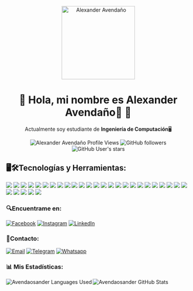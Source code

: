 <div align="center">

<img alt="Alexander Avendaño" src="https://res.cloudinary.com/dtjgc9qlk/image/upload/r_500/v1686887039/Profile.webp" width="200"/>

# 🔹 **Hola, mi nombre es Alexander Avendaño**👋 🔹

Actualmente soy estudiante de **Ingeniería de Computación**🖥️

<img alt="Alexander Avendaño Profile Views" src="https://komarev.com/ghpvc/?username=avendaosander&color=blueviolet"/>
<img alt="GitHub followers" src="https://img.shields.io/github/followers/avendaosander?color=blueviolet&style=flat">
<img alt="GitHub User's stars" src="https://img.shields.io/github/stars/avendaosander?color=blueviolet">
</div>

## 🖥️🛠️**Tecnologías y Herramientas:**
<div align="left">

[![](https://res.cloudinary.com/dtjgc9qlk/image/upload/w_40/v1686888569/Logos/html5_xe622o.webp)](https://lenguajehtml.com/html/)
[![](https://res.cloudinary.com/dtjgc9qlk/image/upload/w_40/v1686888569/Logos/CSS3_kx2f0k.webp)](https://lenguajecss.com/)
[![](https://res.cloudinary.com/dtjgc9qlk/image/upload/w_50,r_max/v1686888569/Logos/C_qqg2yk.webp)](#)
[![](https://res.cloudinary.com/dtjgc9qlk/image/upload/w_50/v1686888569/Logos/Javascript_kfkehd.webp)](https://developer.mozilla.org/es/docs/Web/JavaScript)
[![](https://res.cloudinary.com/dtjgc9qlk/image/upload/w_50,r_max/v1686887866/Logos/Nodejs_feyx5q.webp)](https://nodejs.org/docs/latest-v19.x/api/)
[![](https://res.cloudinary.com/dtjgc9qlk/image/upload/w_50,r_max/v1686887866/Logos/Expressjs_djgufb.webp)](https://expressjs.com/en/4x/api.html)
[![](https://res.cloudinary.com/dtjgc9qlk/image/upload/w_50,r_max/v1686887866/Logos/GraphQL_hm0rd8.webp)](https://graphql.org/code/#javascript)
[![](https://res.cloudinary.com/dtjgc9qlk/image/upload/w_50,r_max/v1686887866/Logos/Apollo-server_w3akvq.webp)](https://www.apollographql.com/docs/apollo-server/)
[![](https://res.cloudinary.com/dtjgc9qlk/image/upload/w_50,r_max/v1686887866/Logos/Apollo-client_t0vfaq.webp)](https://www.apollographql.com/docs/react/)
[![](https://res.cloudinary.com/dtjgc9qlk/image/upload/w_50,r_max/v1686887866/Logos/react_xzrqje.webp)](https://es.react.dev/)
[![](https://res.cloudinary.com/dtjgc9qlk/image/upload/w_50,r_max/v1686888569/Logos/Vite_lw55di.webp)](https://vitejs.dev/guide/#scaffolding-your-first-vite-project)
[![](https://res.cloudinary.com/dtjgc9qlk/image/upload/h_45,r_max/v1686888569/Logos/Tailwindcss_dlkql8.webp)](https://tailwindcss.com/docs/guides/vite#react)
[![](https://res.cloudinary.com/dtjgc9qlk/image/upload/w_55,h_50/v1686888569/Logos/bootstrap_lroauc.webp)](https://getbootstrap.com/docs/5.3/getting-started/introduction/)
[![](https://res.cloudinary.com/dtjgc9qlk/image/upload/w_50,r_max/v1686888569/Logos/Sass_jadck6.webp)](https://sass-lang.com/documentation/)
[![](https://res.cloudinary.com/dtjgc9qlk/image/upload/w_50,r_max/v1686887866/Logos/MongoDB_jdejzp.webp)](https://www.mongodb.com/docs/)
[![](https://res.cloudinary.com/dtjgc9qlk/image/upload/w_50,r_max/v1686888569/Logos/MySQL_vkgdsh.webp)](https://dev.mysql.com/doc/refman/8.0/en/)
[![](https://res.cloudinary.com/dtjgc9qlk/image/upload/h_50,r_max/v1686888569/Logos/php_oy55cq.webp)](https://www.php.net/docs.php)
[![](https://res.cloudinary.com/dtjgc9qlk/image/upload/w_50/v1686888569/Logos/Laravel_jofkp1.webp)](https://laravel.com/docs/10.x)
[![](https://res.cloudinary.com/dtjgc9qlk/image/upload/h_50/v1686888569/Logos/EJS_jxz5a2.webp)](https://ejs.co/#docs)
[![](https://res.cloudinary.com/dtjgc9qlk/image/upload/h_50/v1686924814/Logos/HBS_gwvcjq.webp)](https://handlebarsjs.com/guide/#what-is-handlebars)
[![](https://res.cloudinary.com/dtjgc9qlk/image/upload/w_50,r_max/v1686887866/Logos/JWT_bmvfzw.webp)](https://jwt.io/introduction)
[![](https://res.cloudinary.com/dtjgc9qlk/image/upload/h_40/v1686888569/Logos/Cloudinary_wg9jfa.webp)](https://cloudinary.com/)
[![](https://res.cloudinary.com/dtjgc9qlk/image/upload/w_50,r_max/v1686888569/Logos/Swagger_wbhceb.webp)](https://swagger.io/specification/)
[![](https://res.cloudinary.com/dtjgc9qlk/image/upload/w_50,r_max/v1686888569/Logos/Git_xxcew4.webp)](https://git-scm.com/doc)
[![](https://res.cloudinary.com/dtjgc9qlk/image/upload/h_50/v1686928457/Logos/Github_obacs5.png)](https://github.com/)
[![](https://res.cloudinary.com/dtjgc9qlk/image/upload/h_50/v1686888569/Logos/VSC_gxxgs1.webp)](https://code.visualstudio.com/docs)
[![](https://res.cloudinary.com/dtjgc9qlk/image/upload/w_50/v1686888569/Logos/Xampp_xmlwks.webp)](https://www.apachefriends.org/es/index.html)
[![](https://res.cloudinary.com/dtjgc9qlk/image/upload/w_50/v1686888569/Logos/Notion_nos8gm.webp)](https://www.notion.so/es-la/product/docs)
[![](https://res.cloudinary.com/dtjgc9qlk/image/upload/w_50/v1686888569/Logos/Trello_cbnwyv.webp)](https://www.figma.com/)
[![](https://res.cloudinary.com/dtjgc9qlk/image/upload/w_50,r_max/v1686888569/Logos/Figma_liaq2f.webp)](https://www.figma.com/)
</div>

### 🔍**Encuentrame en:**
[![Facebook](https://img.shields.io/badge/Facebook-@Alexander-1877F2?style=for-the-badge&logo=facebook&logoColor=white&labelColor=101010)](https://facebook.com/alexander.avendano.16)
[![Instagram](https://img.shields.io/badge/Instagram-@Avendaosander-E4405F?style=for-the-badge&logo=instagram&logoColor=white&labelColor=101010)](https://instagram.com/avendaosander)
[![LinkedIn](https://img.shields.io/badge/LinkedIn-Alexander-0077B5?style=for-the-badge&logo=linkedin&logoColor=white&labelColor=101010)](https://www.linkedin.com/in/alexander-avendaño-3a5115191)

### 📲**Contacto:**
[![Email](https://img.shields.io/badge/avendano.ramirez@gmail.com-email_personal-D14836?style=for-the-badge&logo=gmail&logoColor=white&labelColor=101010)](mailto:avendano.ramirez@gmail.com)
[![Telegram](https://img.shields.io/badge/Telegram-@Avendaosander-0077B5?style=for-the-badge&logo=telegram&logoColor=white&labelColor=101010)](https://t.me/Avendaosander)
[![Whatsapp](https://img.shields.io/badge/Whatsapp-Alexander-339933?style=for-the-badge&logo=whatsapp&logoColor=white&labelColor=101010)](https://api.whatsapp.com/send?phone=584265121891&text=Hola,%20vengo%20desde%20GitHub.)


### 📊 **Mis Estadísticas:**
<img align="left" src="https://github-readme-stats.vercel.app/api/top-langs?username=Avendaosander&show_icons=true&locale=en&layout=compact" alt="Avendaosander Languages Used" />
<img align="rigth" src="https://github-readme-stats.vercel.app/api?username=Avendaosander&show_icons=true&locale=en&theme=radical" alt="Avendaosander GitHub Stats " />
